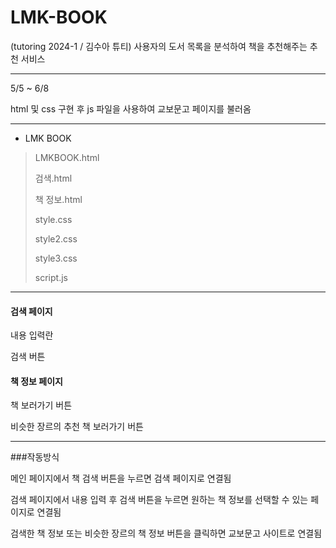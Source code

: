 # LMK-BOOK
(tutoring 2024-1 / 김수아 튜티) 사용자의 도서 목록을 분석하여 책을 추천해주는 추천 서비스

---

5/5 ~ 6/8

html 및 css 구현 후 js 파일을 사용하여 교보문고 페이지를 불러옴

---

+ LMK BOOK

>LMKBOOK.html
>
>검색.html
>
>책 정보.html
>
>style.css
>
>style2.css
>
>style3.css
>
>script.js

---

#### 검색 페이지

내용 입력란

검색 버튼


#### 책 정보 페이지

책 보러가기 버튼

비슷한 장르의 추천 책 보러가기 버튼

---

###작동방식

메인 페이지에서 책 검색 버튼을 누르면 검색 페이지로 연결됨

검색 페이지에서 내용 입력 후 검색 버튼을 누르면 원하는 책 정보를 선택할 수 있는 페이지로 연결됨

검색한 책 정보 또는 비슷한 장르의 책 정보 버튼을 클릭하면 교보문고 사이트로 연결됨

